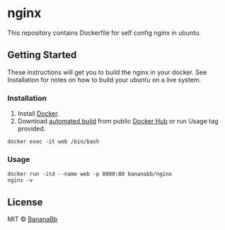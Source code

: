 # nginx
This repository contains Dockerfile for self config nginx in ubuntu.

## Getting Started
These instructions will get you to build the nginx in your docker. See Installation for notes on how to build your ubuntu on a live system.

### Installation
1. Install [Docker](https://www.docker.com/).
2. Download [automated build](https://hub.docker.com/r/bananabb/nginx/) from public [Docker Hub](https://hub.docker.com/) or run Usage tag provided.
```
docker exec -it web /bin/bash
```

### Usage
```
docker run -itd --name web -p 8080:80 bananabb/nginx
nginx -v
```

## License
MIT © [BananaBb](https://github.com/BananaBb)